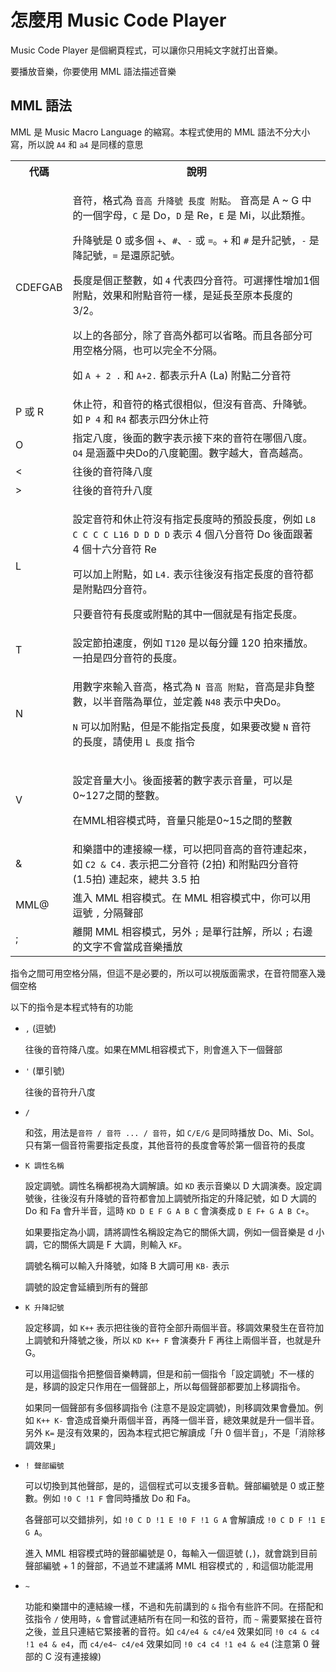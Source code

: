 怎麼用 Music Code Player
===
Music Code Player 是個網頁程式，可以讓你只用純文字就打出音樂。

要播放音樂，你要使用 MML 語法描述音樂

MML 語法
---
MML 是 Music Macro Language 的縮寫。本程式使用的 MML 語法不分大小寫，所以說 `A4` 和 `a4` 是同樣的意思
<table>
<tr>
  <th>代碼</th><th>說明</th>
</tr>
<tr>
  <td>CDEFGAB</td>
  <td>
<p>音符，格式為 <code>音高 升降號 長度 附點</code>。
音高是 A ~ G 中的一個字母，<code>C</code> 是 Do，<code>D</code> 是 Re，<code>E</code> 是 Mi，以此類推。</p>

<p>升降號是 0 或多個 <code>+</code>、<code>#</code>、<code>-</code> 或 <code>=</code>。<code>+</code> 和 <code>#</code> 是升記號，<code>-</code> 是降記號，<code>=</code> 是還原記號。</p>

<p>長度是個正整數，如 <code>4</code> 代表四分音符。可選擇性增加1個附點，效果和附點音符一樣，是延長至原本長度的 3/2。</p>

<p>以上的各部分，除了音高外都可以省略。而且各部分可用空格分隔，也可以完全不分隔。</p>

<p>如 <code>A + 2 .</code> 和 <code>A+2.</code> 都表示升A (La) 附點二分音符</p>
  </td>
</tr>
<tr>
  <td>P 或 R</td>
  <td>
休止符，和音符的格式很相似，但沒有音高、升降號。如 <code>P 4</code> 和 <code>R4</code> 都表示四分休止符
  </td>
</tr>
<tr>
  <td>O</td>
  <td>
指定八度，後面的數字表示接下來的音符在哪個八度。 <code>O4</code> 是涵蓋中央Do的八度範圍。數字越大，音高越高。
  </td>
</tr>
<tr>
  <td>&lt;</td>
  <td>往後的音符降八度</td>
</tr>
<tr>
  <td>></td>
  <td>往後的音符升八度</td>
</tr>
<tr>
  <td>L</td>
  <td>
<p>設定音符和休止符沒有指定長度時的預設長度，例如 <code>L8 C C C C L16 D D D D</code> 表示 4 個八分音符 Do 後面跟著 4 個十六分音符 Re</p>

<p>可以加上附點，如 <code>L4.</code> 表示往後沒有指定長度的音符都是附點四分音符。</p>

<p>只要音符有長度或附點的其中一個就是有指定長度。</p>
</td>
</tr>
<tr>
  <td>T</td>
  <td>設定節拍速度，例如 <code>T120</code> 是以每分鐘 120 拍來播放。一拍是四分音符的長度。</td>
</tr>
<tr>
  <td>N</td>
<td>
<p>用數字來輸入音高，格式為 <code>N 音高 附點</code>，音高是非負整數，以半音階為單位，並定義 <code>N48</code> 表示中央Do。</p>

<p><code>N</code> 可以加附點，但是不能指定長度，如果要改變 <code>N</code> 音符的長度，請使用 <code>L 長度</code> 指令</p>
  </td>
</tr>
<tr>
  <td>V</td>
  <td>
<p>設定音量大小。後面接著的數字表示音量，可以是0~127之間的整數。</p>

<p>在MML相容模式時，音量只能是0~15之間的整數</p>
  </td>
</tr>
<tr>
  <td>&</td>
  <td>和樂譜中的連接線一樣，可以把同音高的音符連起來，如 <code>C2 & C4.</code> 表示把二分音符 (2拍) 和附點四分音符 (1.5拍) 連起來，總共 3.5 拍</td>
</tr>
<tr>
  <td>MML@</td>
  <td>進入 MML 相容模式。在 MML 相容模式中，你可以用逗號 <code>,</code> 分隔聲部</td>
</tr>
<tr>
  <td>;</td>
  <td>離開 MML 相容模式，另外 <code>;</code> 是單行註解，所以 <code>;</code> 右邊的文字不會當成音樂播放</td>
</tr>
</table>

指令之間可用空格分隔，但這不是必要的，所以可以視版面需求，在音符間塞入幾個空格

以下的指令是本程式特有的功能

- `,` (逗號)

  往後的音符降八度。如果在MML相容模式下，則會進入下一個聲部
- `'` (單引號)

  往後的音符升八度
- `/`

  和弦，用法是`音符 / 音符 ... / 音符`，如 `C/E/G` 是同時播放 Do、Mi、Sol。只有第一個音符需要指定長度，其他音符的長度會等於第一個音符的長度
- `K 調性名稱`

  設定調號。調性名稱都視為大調解讀。如 `KD` 表示音樂以 D 大調演奏。設定調號後，往後沒有升降號的音符都會加上調號所指定的升降記號，如 D 大調的 Do 和 Fa 會升半音，這時 `KD D E F G A B C` 會演奏成 `D E F+ G A B C+`。

  如果要指定為小調，請將調性名稱設定為它的關係大調，例如一個音樂是 d 小調，它的關係大調是 F 大調，則輸入 `KF`。

  調號名稱可以輸入升降號，如降 B 大調可用 `KB-` 表示

  調號的設定會延續到所有的聲部
- `K 升降記號`

  設定移調，如 `K++` 表示把往後的音符全部升兩個半音。移調效果發生在音符加上調號和升降號之後，所以 `KD K++ F` 會演奏升 F 再往上兩個半音，也就是升 G。

  可以用這個指令把整個音樂轉調，但是和前一個指令「設定調號」不一樣的是，移調的設定只作用在一個聲部上，所以每個聲部都要加上移調指令。

  如果同一個聲部有多個移調指令 (注意不是設定調號)，則移調效果會疊加。例如 `K++ K-` 會造成音樂升兩個半音，再降一個半音，總效果就是升一個半音。另外 `K=` 是沒有效果的，因為本程式把它解讀成「升 0 個半音」，不是「消除移調效果」

+ `! 聲部編號`

  可以切換到其他聲部，是的，這個程式可以支援多音軌。聲部編號是 0 或正整數。例如 `!0 C !1 F` 會同時播放 Do 和 Fa。

  各聲部可以交錯排列，如 `!0 C D !1 E !0 F !1 G A` 會解讀成 `!0 C D F !1 E G A`。

  進入 MML 相容模式時的聲部編號是 0，每輸入一個逗號 (`,`)，就會跳到目前聲部編號 + 1 的聲部，不過並不建議將 MML 相容模式的 `,` 和這個功能混用

+ `~`

  功能和樂譜中的連結線一樣，不過和先前講到的 `&` 指令有些許不同。在搭配和弦指令 `/` 使用時，`&` 會嘗試連結所有在同一和弦的音符，而 `~` 需要緊接在音符之後，並且只連結它緊接著的音符。如 `c4/e4 & c4/e4` 效果如同 `!0 c4 & c4 !1 e4 & e4`，而 `c4/e4~ c4/e4` 效果如同 `!0 c4 c4 !1 e4 & e4` (注意第 0 聲部的 C 沒有連接線)
